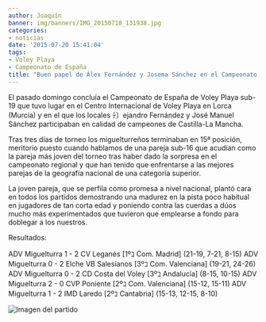 ```yaml
---
author: Joaquín
banner: img/banners/IMG_20150718_131938.jpg
categories:
- noticias
date: '2015-07-20 15:41:04'
tags:
- Voley Playa
- Campeonato de España
title: "Buen papel de Álex Fernández y Josema Sánchez en el Campeonato de España sub-19."
---
```


El pasado domingo concluía el Campeonato de España de Voley Playa
sub-19 que tuvo lugar en el Centro Internacional de Voley Playa en
Lorca (Murcia) y en el que los locales ﾃ〕ejandro Fernández y José
Manuel Sánchez participaban en calidad de campeones de Castilla-La
Mancha.

Tras tres días de torneo los miguelturreños terminaban en 15ª
posición, meritorio puesto cuando hablamos de una pareja sub-16 que
acudían como la pareja más joven del torneo tras haber dado la
sorpresa en el campeonato regional y que han tenido que enfrentarse a
las mejores parejas de la geografía nacional de una categoría
superior.

La joven pareja, que se perfila como promesa a nivel nacional, plantó
cara en todos los partidos demostrando una madurez en la pista poco
habitual en jugadores de tan corta edad y poniendo contra las cuerdas
a dúos mucho más experimentados que tuvieron que emplearse a fondo
para doblegar a los nuestros.

Resultados:

ADV Miguelturra 1 - 2 CV Leganés [1ºｺ Com. Madrid] (21-19, 7-21, 8-15)
ADV Miguelturra 0 - 2 Elche VB Salesianos [3ºｺ Com. Valenciana] (19-21, 24-26)
ADV Miguelturra 0 - 2 CD Costa del Voley [3ºｺ Andalucía] (8-15, 10-15)
ADV Miguelturra 2 - 0 CVP Poniente [2ºｺ Com. Valenciana] (15-12, 15-11)
ADV Miguelturra 1 - 2 IMD Laredo [2ºｺ Cantabria] (15-13, 12-15, 8-10)

![Imagen del partido](/img/banners/IMG_20150718_131938.jpg)

